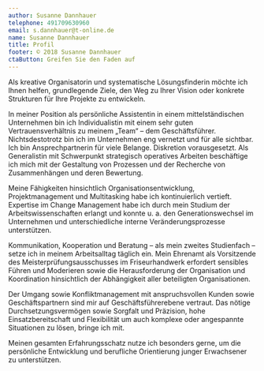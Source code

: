 ```yaml
---
author: Susanne Dannhauer
telephone: 491709630960
email: s.dannhauer@t-online.de
name: Susanne Dannhauer
title: Profil
footer: © 2018 Susanne Dannhauer
ctaButton: Greifen Sie den Faden auf
---
```


Als kreative Organisatorin und systematische Lösungsfinderin möchte ich Ihnen helfen, grundlegende Ziele, den Weg zu Ihrer Vision oder konkrete Strukturen für Ihre Projekte zu entwickeln.

In meiner Position als persönliche Assistentin in einem mittelständischen Unternehmen bin ich Individualistin mit einem sehr guten Vertrauensverhältnis zu meinem „Team“ – dem Geschäftsführer. Nichtsdestotrotz bin ich im Unternehmen eng vernetzt und für alle sichtbar. Ich bin Ansprechpartnerin für viele Belange. Diskretion vorausgesetzt. Als Generalistin mit Schwerpunkt strategisch operatives Arbeiten beschäftige ich mich mit der Gestaltung von Prozessen und der Recherche von Zusammenhängen und deren Bewertung.

Meine Fähigkeiten hinsichtlich Organisationsentwicklung, Projektmanagement und Multitasking habe ich kontinuierlich vertieft. Expertise im Change Management habe ich durch mein Studium der Arbeitswissenschaften erlangt und konnte u. a. den Generationswechsel im Unternehmen und unterschiedliche interne Veränderungsprozesse unterstützen.

Kommunikation, Kooperation und Beratung – als mein zweites Studienfach – setze ich in meinem Arbeitsalltag täglich ein. Mein Ehrenamt als Vorsitzende des Meisterprüfungsausschusses im Friseurhandwerk erfordert sensibles Führen und Moderieren sowie die Herausforderung der Organisation und Koordination hinsichtlich der Abhängigkeit aller beteiligten Organisationen.


Der Umgang sowie Konfliktmanagement mit anspruchsvollen Kunden sowie Geschäftspartnern sind mir auf Geschäftsführerebene vertraut. Das nötige Durchsetzungsvermögen sowie Sorgfalt und Präzision, hohe Einsatzbereitschaft und Flexibilität um auch komplexe oder angespannte Situationen zu lösen, bringe ich mit.


Meinen gesamten Erfahrungsschatz nutze ich besonders gerne, um die persönliche Entwicklung und berufliche Orientierung junger Erwachsener zu unterstützen.